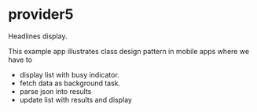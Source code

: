 # provider5

Headlines display.

This example app illustrates class design pattern in mobile apps where we have to 
- display list with busy indicator.
- fetch data as background task.
- parse json into results
- update list with results and display
